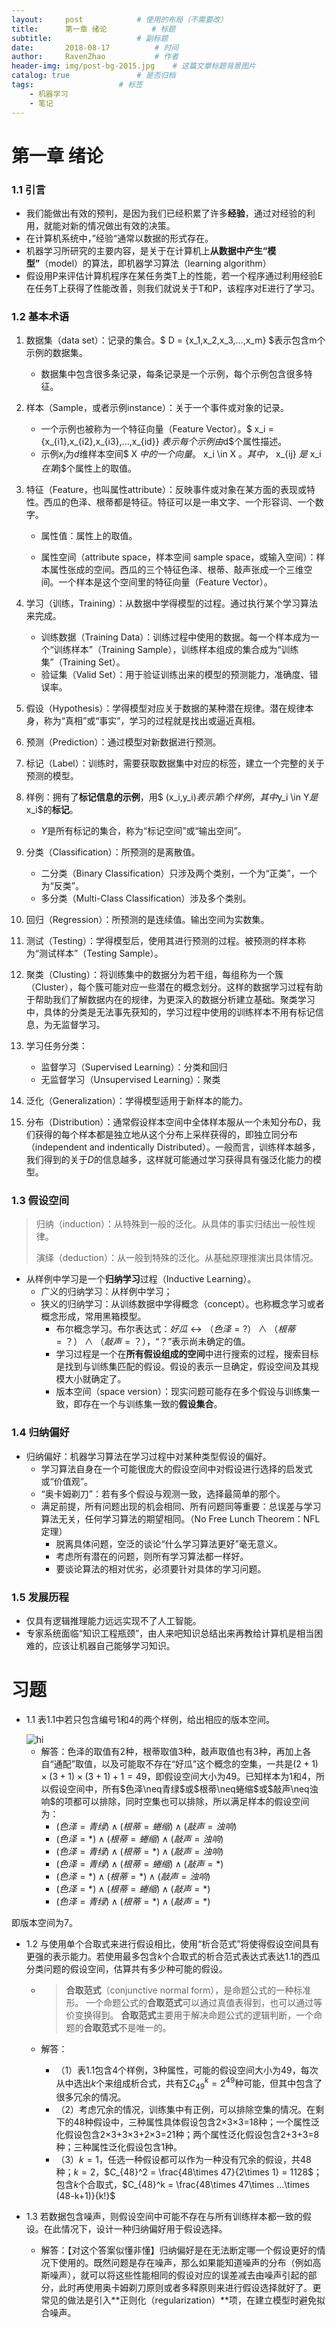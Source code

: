 ```yaml
---
layout:     post   			# 使用的布局（不需要改）
title:      第一章 绪论 			# 标题 
subtitle:   				# 副标题
date:       2018-08-17 			# 时间
author:     RavenZhao 			# 作者
header-img: img/post-bg-2015.jpg 	# 这篇文章标题背景图片
catalog: true 				# 是否归档
tags:					# 标签
    - 机器学习
    - 笔记
---
```


# 第一章 绪论

### 1.1 引言

- 我们能做出有效的预判，是因为我们已经积累了许多**经验**，通过对经验的利用，就能对新的情况做出有效的决策。
- 在计算机系统中，”经验“通常以数据的形式存在。
- 机器学习所研究的主要内容，是关于在计算机上**从数据中产生“模型”**（model）的算法，即机器学习算法（learning algorithm）
- 假设用P来评估计算机程序在某任务类T上的性能，若一个程序通过利用经验E在任务T上获得了性能改善，则我们就说关于T和P，该程序对E进行了学习。

### 1.2 基本术语

1. 数据集（data set）：记录的集合。$ D = {x_1,x_2,x_3,...,x_m} $表示包含m个示例的数据集。

   - 数据集中包含很多条记录，每条记录是一个示例，每个示例包含很多特征。

2. 样本（Sample，或者示例instance）：关于一个事件或对象的记录。

   - 一个示例也被称为一个特征向量（Feature Vector）。$ x_i = \{x_{i1},x_{i2},x_{i3},...,x_{id}\} $表示每个示例由$d$个属性描述。
   - 示例$x_i$为$d$维样本空间$ X $中的一个向量。$ x_i \in X $。其中，$ x_{ij} $是$ x_i $在第$j$个属性上的取值。

3. 特征（Feature，也叫属性attribute）：反映事件或对象在某方面的表现或特性。西瓜的色泽、根蒂都是特征。特征可以是一串文字、一个形容词、一个数字。
   - 属性值：属性上的取值。

   - 属性空间（attribute space，样本空间 sample space，或输入空间）：样本属性张成的空间。西瓜的三个特征色泽、根蒂、敲声张成一个三维空间。一个样本是这个空间里的特征向量（Feature Vector）。
4. 学习（训练，Training）：从数据中学得模型的过程。通过执行某个学习算法来完成。
   - 训练数据（Training Data）：训练过程中使用的数据。每一个样本成为一个“训练样本”（Training Sample），训练样本组成的集合成为“训练集”（Training Set）。
   - 验证集（Valid Set）：用于验证训练出来的模型的预测能力，准确度、错误率。

5. 假设（Hypothesis）：学得模型对应关于数据的某种潜在规律。潜在规律本身，称为“真相”或“事实”，学习的过程就是找出或逼近真相。
6. 预测（Prediction）：通过模型对新数据进行预测。
7. 标记（Label）：训练时，需要获取数据集中对应的标签，建立一个完整的关于预测的模型。
8. 样例：拥有了**标记信息的示例**，用$ (x_i,y_i)$表示第$i$个样例，其中$y_i \in Y$是$x_i$的**标记**。
   - $Y$是所有标记的集合，称为“标记空间”或“输出空间”。

9. 分类（Classification）：所预测的是离散值。

   - 二分类（Binary Classification）只涉及两个类别，一个为“正类”，一个为“反类”。
   - 多分类（Multi-Class Classification）涉及多个类别。

10. 回归（Regression）：所预测的是连续值。输出空间为实数集。

11. 测试（Testing）：学得模型后，使用其进行预测的过程。被预测的样本称为“测试样本”（Testing Sample）。

12. 聚类（Clusting）：将训练集中的数据分为若干组，每组称为一个簇（Cluster），每个簇可能对应一些潜在的概念划分。这样的数据学习过程有助于帮助我们了解数据内在的规律，为更深入的数据分析建立基础。聚类学习中，具体的分类是无法事先获知的，学习过程中使用的训练样本不用有标记信息，为无监督学习。

13. 学习任务分类：

    - 监督学习（Supervised Learning）：分类和回归
    - 无监督学习（Unsupervised Learning）：聚类

14. 泛化（Generalization）：学得模型适用于新样本的能力。

15. 分布（Distribution）：通常假设样本空间中全体样本服从一个未知分布$D$，我们获得的每个样本都是独立地从这个分布上采样获得的，即独立同分布（independent and indentically Distributed）。一般而言，训练样本越多，我们得到的关于$D$的信息越多，这样就可能通过学习获得具有强泛化能力的模型。

### 1.3 假设空间

> 归纳（induction）：从特殊到一般的泛化。从具体的事实归结出一般性规律。
>
> 演绎（deduction）：从一般到特殊的泛化。从基础原理推演出具体情况。

- 从样例中学习是一个**归纳学习**过程（Inductive Learning）。
  - 广义的归纳学习：从样例中学习；
  - 狭义的归纳学习：从训练数据中学得概念（concept）。也称概念学习或者概念形成，常用黑箱模型。
    - 布尔概念学习。布尔表达式：$好瓜\leftrightarrow（色泽=?）∧（根蒂=？）∧（敲声=？）$，“？”表示尚未确定的值。
    - 学习过程是一个在**所有假设组成的空间**中进行搜索的过程，搜索目标是找到与训练集匹配的假设。假设的表示一旦确定，假设空间及其规模大小就确定了。
    - 版本空间（space version）：现实问题可能存在多个假设与训练集一致，即存在一个与训练集一致的**假设集合**。

### 1.4 归纳偏好

- 归纳偏好：机器学习算法在学习过程中对某种类型假设的偏好。
  - 学习算法自身在一个可能很庞大的假设空间中对假设进行选择的启发式或“价值观”。
  - “奥卡姆剃刀”：若有多个假设与观测一致，选择最简单的那个。
  - 满足前提，所有问题出现的机会相同、所有问题同等重要：总误差与学习算法无关，任何学习算法的期望相同。（No Free Lunch Theorem：NFL定理）
    - 脱离具体问题，空泛的谈论“什么学习算法更好”毫无意义。
    - 考虑所有潜在的问题，则所有学习算法都一样好。
    - 要谈论算法的相对优劣，必须要针对具体的学习问题。

### 1.5 发展历程

- 仅具有逻辑推理能力远远实现不了人工智能。
- 专家系统面临“知识工程瓶颈”，由人来吧知识总结出来再教给计算机是相当困难的，应该让机器自己能够学习知识。

# 习题

- 1.1 表1.1中若只包含编号1和4的两个样例，给出相应的版本空间。

  <img src="https://ws4.sinaimg.cn/large/006tNbRwgy1fv89klxwd8j30a8066wey.jpg" alt="hi" class="inline"/>

  - 解答：色泽的取值有2种，根蒂取值3种，敲声取值也有3种，再加上各自“通配”取值，以及可能取不存在“好瓜”这个概念的空集，一共是$(2+1)×(3+1)×(3+1)+1=49$，即假设空间大小为49。已知样本为1和4，所以假设空间中，所有$色泽\neq青绿$或$根蒂\neq蜷缩$或$敲声\neq浊响$的项都可以排除，同时空集也可以排除，所以满足样本的假设空间为：
    - $(色泽=青绿)∧ (根蒂=蜷缩)∧ (敲声=浊响)$
    - $(色泽=*)∧ (根蒂=蜷缩)∧ (敲声=浊响)$
    - $(色泽=青绿)∧ (根蒂=*)∧ (敲声=浊响)$
    - $(色泽=青绿)∧ (根蒂=蜷缩)∧ (敲声=*)$
    - $(色泽=*)∧ (根蒂=*)∧ (敲声=浊响)$
    - $(色泽=*)∧ (根蒂=蜷缩)∧ (敲声=*)$
    - $(色泽=青绿)∧ (根蒂=*)∧ (敲声=*)$

即版本空间为7。

- 1.2 与使用单个合取式来进行假设相比，使用“析合范式”将使得假设空间具有更强的表示能力。若使用最多包含$k$个合取式的析合范式表达式表达1.1的西瓜分类问题的假设空间，估算共有多少种可能的假设。

  - > **合取范式**（conjunctive normal form），是命题公式的一种标准形。 一个命题公式的**合取范式**可以通过真值表得到，也可以通过等价变换得到。 **合取范式**主要用于解决命题公式的逻辑判断，一个命题的**合取范式**不是唯一的。

  - 解答：

    - （1）表1.1包含4个样例，3种属性，可能的假设空间大小为49，每次从中选出$k$个来组成析合式，共有$\sum C_{49}^k=2^{49}$种可能，但其中包含了很多冗余的情况。
    - （2）考虑冗余的情况，训练集中有正例，可以排除空集的情况。在剩下的48种假设中，三种属性具体假设包含2×3×3=18种；一个属性泛化假设包含2×3+3×3+2×3=21种；两个属性泛化假设包含2+3+3=8种；三种属性泛化假设包含1种。
    - （3）$k=1$，任选一种假设都可以作为一种没有冗余的假设，共48种；$k=2$，$C_{48}^2 = \frac{48\times 47}{2\times 1} = 1128$；包含$k$个合取式，$C_{48}^k = \frac{48\times 47\times ...\times (48-k+1)}{k!}$

- 1.3 若数据包含噪声，则假设空间中可能不存在与所有训练样本都一致的假设。在此情况下，设计一种归纳偏好用于假设选择。

  - 解答：【对这个答案似懂非懂】归纳偏好是在无法断定哪一个假设更好的情况下使用的。既然问题是存在噪声，那么如果能知道噪声的分布（例如高斯噪声），就可以将这些性能相同的假设对应的误差减去由噪声引起的部分，此时再使用奥卡姆剃刀原则或者多释原则来进行假设选择就好了。更常见的做法是引入**正则化（regularization）**项，在建立模型时避免拟合噪声。
